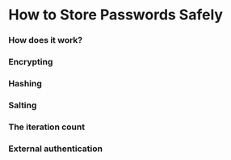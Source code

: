 # How to Store Passwords Safely

### How does it work?

### Encrypting

### Hashing

### Salting

### The iteration count

### External authentication
